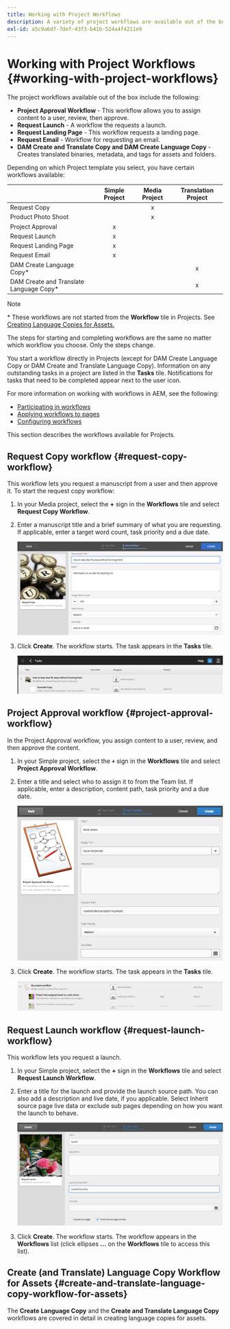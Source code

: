 ```yaml
---
title: Working with Project Workflows
description: A variety of project workflows are available out of the box.
exl-id: a5c9a6df-7def-43f3-b41b-524a4f4211e9
---
```

# Working with Project Workflows {#working-with-project-workflows}

The project workflows available out of the box include the following:

* **Project Approval Workflow** - This workflow allows you to assign content to a user, review, then approve.
* **Request Launch** - A workflow the requests a launch.
* **Request Landing Page** - This workflow requests a landing page.
* **Request Email** - Workflow for requesting an email.
* **DAM Create and Translate Copy and DAM Create Language Copy** - Creates translated binaries, metadata, and tags for assets and folders.

Depending on which Project template you select, you have certain workflows available:

|   |**Simple Project**|**Media Project**|**Translation Project**|
|---|:-:|:-:|:-:|
|Request Copy |  |x |    |
|Product Photo Shoot |  |x |  |
|Project Approval |x |  |    |
|Request Launch |x |  |    |
|Request Landing Page |x |  |    |
|Request Email |x |  |  |
|DAM Create Language Copy&ast; |  |    |x |
|DAM Create and Translate Language Copy&ast; |  |    |x |

>[!NOTE]
>
>&ast; These workflows are not started from the **Workflow** tile in Projects. See [Creating Language Copies for Assets.](/help/sites-cloud/administering/translation/managing-projects.md)

The steps for starting and completing workflows are the same no matter which workflow you choose. Only the steps change.

You start a workflow directly in Projects (except for DAM Create Language Copy or DAM Create and Translate Language Copy). Information on any outstanding tasks in a project are listed in the **Tasks** tile. Notifications for tasks that need to be completed appear next to the user icon.

For more information on working with workflows in AEM, see the following:

* [Participating in workflows](/help/sites-cloud/authoring/workflows/participating.md)
* [Applying workflows to pages](/help/sites-cloud/authoring/workflows/applying.md)
* [Configuring workflows](/help/sites-cloud/administering/workflows-administering.md)

This section describes the workflows available for Projects.

## Request Copy workflow {#request-copy-workflow}

This workflow lets you request a manuscript from a user and then approve it. To start the request copy workflow:

1. In your Media project, select the **+** sign in the **Workflows** tile and select **Request Copy Workflow**.
1. Enter a manuscript title and a brief summary of what you are requesting. If applicable, enter a target word count, task priority and a due date.

   ![Request copy workflow](/help/sites-cloud/authoring/assets/projects-request-copy.png)

1. Click **Create**. The workflow starts. The task appears in the **Tasks** tile.

   ![Request copy added](/help/sites-cloud/authoring/assets/projects-request-copy-add.png)

## Project Approval workflow {#project-approval-workflow}

In the Project Approval workflow, you assign content to a user, review, and then approve the content.

1. In your Simple project, select the **`+`** sign in the **Workflows** tile and select **Project Approval Workflow**.
1. Enter a title and select who to assign it to from the Team list. If applicable, enter a description, content path, task priority and a due date.

   ![Request approval](/help/sites-cloud/authoring/assets/projects-approval.png)

1. Click **Create**. The workflow starts. The task appears in the **Tasks** tile.

   ![Request approval added](/help/sites-cloud/authoring/assets/projects-approval-add.png)

## Request Launch workflow {#request-launch-workflow}

This workflow lets you request a launch.

1. In your Simple project, select the **+** sign in the **Workflows** tile and select **Request Launch Workflow**.
1. Enter a title for the launch and provide the launch source path. You can also add a description and live date, if you applicable. Select Inherit source page live data or exclude sub pages depending on how you want the launch to behave.

   ![Request launch](/help/sites-cloud/authoring/assets/projects-request-launch.png)

1. Click **Create**. The workflow starts. The workflow appears in the **Workflows** list (click ellipses **...** on the **Workflows** tile to access this list).

## Create (and Translate) Language Copy Workflow for Assets {#create-and-translate-language-copy-workflow-for-assets}

The **Create Language Copy** and the **Create and Translate Language Copy** workflows are covered in detail in creating language copies for assets.

